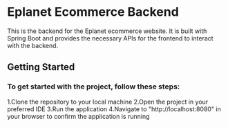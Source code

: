 # Eplanet Ecommerce Backend
This is the backend for the Eplanet ecommerce website. It is built with Spring Boot and provides the necessary APIs for the frontend to interact with the backend.
## Getting Started
### To get started with the project, follow these steps:
1.Clone the repository to your local machine
2.Open the project in your preferred IDE
3.Run the application
4.Navigate to "http://localhost:8080" in your browser to confirm the application is running
